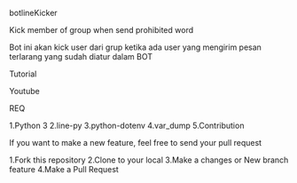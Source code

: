 
botlineKicker

Kick member of group when send prohibited word

Bot ini akan kick user dari grup ketika ada user yang mengirim pesan terlarang yang sudah diatur dalam BOT

Tutorial

Youtube

REQ

1.Python 3
2.line-py
3.python-dotenv
4.var_dump
5.Contribution

If you want to make a new feature, feel free to send your pull request

1.Fork this repository
2.Clone to your local
3.Make a changes or New branch feature
4.Make a Pull Request
